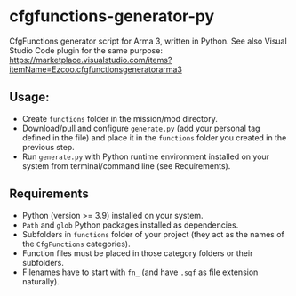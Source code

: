 # cfgfunctions-generator-py
CfgFunctions generator script for Arma 3, written in Python. See also Visual Studio Code plugin for the same purpose: https://marketplace.visualstudio.com/items?itemName=Ezcoo.cfgfunctionsgeneratorarma3

## Usage:

- Create `functions` folder in the mission/mod directory.
- Download/pull and configure `generate.py` (add your personal tag defined in the file) and place it in the `functions` folder you created in the previous step.
- Run `generate.py` with Python runtime environment installed on your system from terminal/command line (see Requirements).

## Requirements

- Python (version >= 3.9) installed on your system.
- `Path` and `glob` Python packages installed as dependencies.
- Subfolders in `functions` folder of your project (they act as the names of the `CfgFunctions` categories).
- Function files must be placed in those category folders or their subfolders.
- Filenames have to start with `fn_` (and have `.sqf` as file extension naturally).
